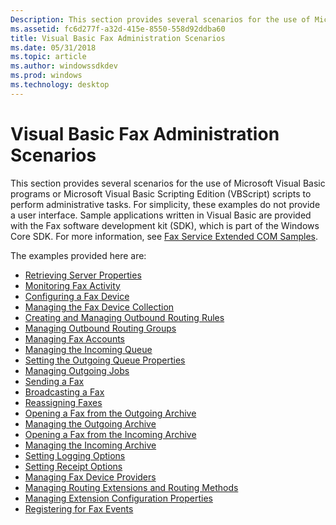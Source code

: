 ```yaml
---
Description: This section provides several scenarios for the use of Microsoft Visual Basic programs or Microsoft Visual Basic Scripting Edition (VBScript) scripts to perform administrative tasks.
ms.assetid: fc6d277f-a32d-415e-8550-558d92ddba60
title: Visual Basic Fax Administration Scenarios
ms.date: 05/31/2018
ms.topic: article
ms.author: windowssdkdev
ms.prod: windows
ms.technology: desktop
---
```


# Visual Basic Fax Administration Scenarios

This section provides several scenarios for the use of Microsoft Visual Basic programs or Microsoft Visual Basic Scripting Edition (VBScript) scripts to perform administrative tasks. For simplicity, these examples do not provide a user interface. Sample applications written in Visual Basic are provided with the Fax software development kit (SDK), which is part of the Windows Core SDK. For more information, see [Fax Service Extended COM Samples](-mfax-fax-service-extended-com-samples.md).

The examples provided here are:

-   [Retrieving Server Properties](-mfax-retrieving-server-properties.md)
-   [Monitoring Fax Activity](-mfax-monitoring-fax-activity.md)
-   [Configuring a Fax Device](-mfax-configuring-a-fax-device.md)
-   [Managing the Fax Device Collection](-mfax-managing-the-fax-device-collection.md)
-   [Creating and Managing Outbound Routing Rules](-mfax-creating-and-managing-outbound-routing-rules.md)
-   [Managing Outbound Routing Groups](-mfax-managing-outbound-routing-groups.md)
-   [Managing Fax Accounts](-mfax-managing-fax-accounts.md)
-   [Managing the Incoming Queue](-mfax-managing-the-incoming-queue.md)
-   [Setting the Outgoing Queue Properties](-mfax-setting-the-outgoing-queue-properties.md)
-   [Managing Outgoing Jobs](-mfax-managing-outgoing-jobs.md)
-   [Sending a Fax](-mfax-sending-a-fax.md)
-   [Broadcasting a Fax](-mfax-broadcasting-a-fax.md)
-   [Reassigning Faxes](-mfax-reassigning-faxes.md)
-   [Opening a Fax from the Outgoing Archive](-mfax-opening-a-fax-from-the-outgoing-archive.md)
-   [Managing the Outgoing Archive](-mfax-managing-the-outgoing-archive.md)
-   [Opening a Fax from the Incoming Archive](-mfax-opening-a-fax-from-the-incoming-archive.md)
-   [Managing the Incoming Archive](-mfax-managing-the-incoming-archive.md)
-   [Setting Logging Options](-mfax-setting-logging-options.md)
-   [Setting Receipt Options](-mfax-setting-receipt-options.md)
-   [Managing Fax Device Providers](-mfax-managing-fax-device-providers.md)
-   [Managing Routing Extensions and Routing Methods](-mfax-managing-routing-extensions-and-routing-methods.md)
-   [Managing Extension Configuration Properties](-mfax-managing-extension-configuration-properties.md)
-   [Registering for Fax Events](-mfax-registering-for-fax-events.md)

 

 



